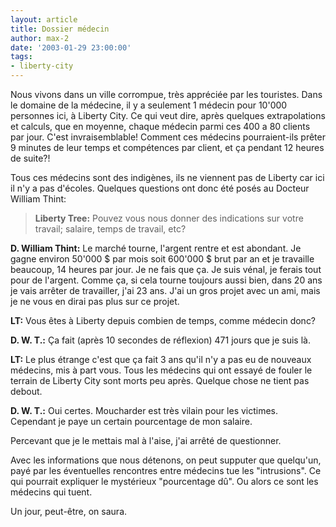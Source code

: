 ```yaml
---
layout: article
title: Dossier médecin
author: max-2
date: '2003-01-29 23:00:00'
tags:
- liberty-city
---
```


Nous vivons dans un ville corrompue, très appréciée par les touristes. Dans le domaine de la médecine, il y a seulement 1 médecin pour 10'000 personnes ici, à Liberty City. Ce qui veut dire, après quelques extrapolations et calculs, que en moyenne, chaque médecin parmi ces 400 a 80 clients par jour. C'est invraisemblable! Comment ces médecins pourraient-ils prêter 9 minutes de leur temps et compétences par client, et ça pendant 12 heures de suite?!

Tous ces médecins sont des indigènes, ils ne viennent pas de Liberty car ici il n'y a pas d'écoles. Quelques questions ont donc été posés au Docteur William Thint:

> **Liberty Tree:** Pouvez vous nous donner des indications sur votre travail; salaire, temps de travail, etc?

**D. William Thint:** Le marché tourne, l'argent rentre et est abondant. Je gagne environ 50'000 $ par mois soit 600'000 $ brut par an et je travaille beaucoup, 14 heures par jour. Je ne fais que ça. Je suis vénal, je ferais tout pour de l'argent. Comme ça, si cela tourne toujours aussi bien, dans 20 ans je vais arrêter de travailler, j'ai 23 ans. J'ai un gros projet avec un ami, mais je ne vous en dirai pas plus sur ce projet.

> 

**LT:** Vous êtes à Liberty depuis combien de temps, comme médecin donc?

> 

**D. W. T.:** Ça fait (après 10 secondes de réflexion) 471 jours que je suis là.

> 

**LT:** Le plus étrange c'est que ça fait 3 ans qu'il n'y a pas eu de nouveaux médecins, mis à part vous. Tous les médecins qui ont essayé de fouler le terrain de Liberty City sont morts peu après. Quelque chose ne tient pas debout.

> 

**D. W. T.:** Oui certes. Moucharder est très vilain pour les victimes. Cependant je paye un certain pourcentage de mon salaire.

Percevant que je le mettais mal à l'aise, j'ai arrêté de questionner.

Avec les informations que nous détenons, on peut supputer que quelqu'un, payé par les éventuelles rencontres entre médecins tue les "intrusions". Ce qui pourrait expliquer le mystérieux "pourcentage dû". Ou alors ce sont les médecins qui tuent.

Un jour, peut-être, on saura.

<!--kg-card-end: markdown-->
